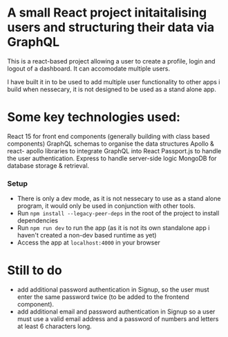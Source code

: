 
# A small React project initaitalising users and structuring their data via GraphQL

This is a react-based project allowing a user to create a profile, login and logout of a dashboard. It can accomodate multiple users.

I have built it in to be used to add multiple user functionality to other apps i build when nessecary, it is not designed to be used as a stand alone app.

# Some key technologies used:
React 15 for front end components (generally building with class based components)
GraphQL schemas to organise the data structures
Apollo & react- apollo libraries to integrate GraphQL into React
Passport.js to handle the user authentication.
Express to handle server-side logic
MongoDB for database storage & retrieval.

### Setup
- There is only a dev mode, as it is not nessecary to use as a stand alone program, it would only be used in conjunction with other tools.
- Run `npm install --legacy-peer-deps` in the root of the project to install dependencies
- Run `npm run dev` to run the app (as it is not its own standalone app i haven't created a non-dev based runtime as yet)
- Access the app at `localhost:4000` in your browser
  
# Still to do

- add additional password authentication in Signup, so the user must enter the same password twice (to be added to the frontend component).
- add additional email and password authentication in Signup so a user must use a valid email address and a password of numbers and letters at least 6 characters long.
